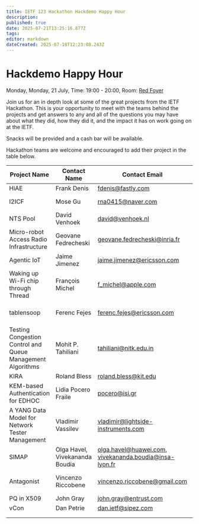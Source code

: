 ```yaml
---
title: IETF 123 Hackathon Hackdemo Happy Hour
description: 
published: true
date: 2025-07-21T13:25:16.877Z
tags: 
editor: markdown
dateCreated: 2025-07-18T12:23:08.243Z
---
```


# Hackdemo Happy Hour
Monday, Monday, 21 July, Time: 19:00 - 20:00, Room: [Red Foyer](https://datatracker.ietf.org/meeting/123/floor-plan?room=red-foyer)

Join us for an in depth look at some of the great projects from the IETF Hackathon. This is your opportunity to meet with the teams behind the projects and get answers to any and all of the questions you may have about what they did, how they did it, and the impact it has on work going on at the IETF. 

Snacks will be provided and a cash bar will be available.

Hackathon teams are welcome and encouraged to add their project in the table below.

| Project Name  |  Contact Name |  Contact Email |  Reference Link  |
 |---|---|---|---|
 | HiAE | Frank Denis | fdenis@fastly.com | https://datatracker.ietf.org/doc/draft-pham-cfrg-hiae/ |
|I2ICF|Mose Gu|rna0415@naver.com|https://datatracker.ietf.org/doc/draft-jeong-opsawg-i2icf-framework/
|NTS Pool   | David Venhoek  | david@venhoek.nl  | https://datatracker.ietf.org/doc/draft-venhoek-nts-pool/  |
| Micro-robot Access Radio Infrastructure | Geovane Fedrecheski | geovane.fedrecheski@inria.fr | https://youtu.be/BAHgDbgaDFs?si=GNrgCQr2gtXrxEko |
| Agentic IoT | Jaime Jimenez | jaime.jimenez@ericsson.com | TBD |
| Waking up Wi-Fi chip through Thread | François Michel | f_michel@apple.com | https://datatracker.ietf.org/meeting/123/materials/slides-123-hackathon-sessd-thread-low-power-ipv6-mesh-00 |
| tablensoop  | Ferenc Fejes  | ferenc.fejes@ericsson.com  | https://datatracker.ietf.org/meeting/123/materials/slides-123-hackathon-sessd-tablesnoop-linux-table-lookup-tracer-00  |
| Testing Congestion Control and Queue Management Algorithms | Mohit P. Tahiliani | tahiliani@nitk.edu.in | https://wiki.ietf.org/en/meeting/123/hackathon#testing-congestion-control-and-queue-management-mechanisms |
| KIRA | Roland Bless  | roland.bless@kit.edu  | https://s.kit.edu/KIRA  |
| KEM-based Authentication for EDHOC | Lidia Pocero Fraile  | pocero@isi.gr  | https://datatracker.ietf.org/doc/draft-pocero-authkem-edhoc/  |
| A YANG Data Model for Network Tester Management | Vladimir Vassilev | vladimir@lightside-instruments.com  | https://datatracker.ietf.org/doc/draft-ietf-bmwg-network-tester-cfg  |
| SIMAP | Olga Havel, Vivekananda Boudia | olga.havel@huawei.com,  vivekananda.boudia@insa-lyon.fr | https://datatracker.ietf.org/doc/draft-ietf-nmop-simap-concept, https://datatracker.ietf.org/doc/draft-vivek-simap-external-relationship/  |
| Antagonist | Vincenzo Riccobene | vincenzo.riccobene@gmail.com | https://datatracker.ietf.org/meeting/123/materials/slides-123-nmop-antagonist-open-source-network-anomaly-lifecycle-and-semantics-00 |
| PQ in X509 | John Gray | john.gray@entrust.com | https://github.com/IETF-Hackathon/pqc-certificates |
| vCon | Dan Petrie | dan.ietf@sipez.com | https://github.com/py-vcon/py-vcon |
|   |   |   |   |
|   |   |   |   |